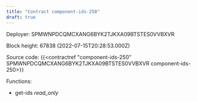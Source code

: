 ```yaml
---
title: "Contract component-ids-250"
draft: true
---
```

Deployer: SPMWNPDCQMCXANG6BYK2TJKXA09BTSTES0VVBXVR


 



Block height: 67838 (2022-07-15T20:28:53.000Z)

Source code: {{<contractref "component-ids-250" SPMWNPDCQMCXANG6BYK2TJKXA09BTSTES0VVBXVR component-ids-250>}}

Functions:

* get-ids _read_only_
